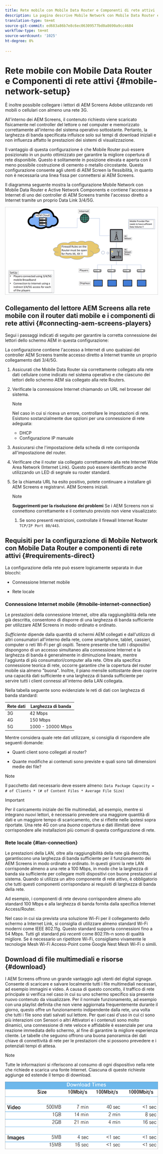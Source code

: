 ```yaml
---
title: Rete mobile con Mobile Data Router e Componenti di rete attivi
description: La pagina descrive Mobile Network con Mobile Data Router e Active Network Components
translation-type: tm+mt
source-git-commit: ed683a86b7e8c6ec06309577bd0a8690a9cc4684
workflow-type: tm+mt
source-wordcount: '1025'
ht-degree: 0%

---
```



# Rete mobile con Mobile Data Router e Componenti di rete attivi {#mobile-network-setup}

È inoltre possibile collegare i lettori di AEM Screens Adobe utilizzando reti mobili o cellulari con almeno una rete 3G.

All&#39;interno dei AEM Screens, il contenuto richiesto viene scaricato fisicamente nel controller del lettore o nel computer e memorizzato correttamente all&#39;interno del sistema operativo sottostante. Pertanto, la larghezza di banda specificata influisce solo sui tempi di download iniziali e non influenza affatto le prestazioni dei sistemi di visualizzazione.

Il vantaggio di questa configurazione è che Mobile Router può essere posizionato in un punto ottimizzato per garantire la migliore copertura di rete disponibile. Questo è solitamente in posizione elevata e aperta con il meno possibile costruzione di cemento o metallo circostante.
Questa configurazione consente agli utenti di AEM Screen la flessibilità, in quanto non è necessaria una linea fissa per connettersi ai AEM Screens.

Il diagramma seguente mostra la configurazione Mobile Network con Mobile Data Router e Active Network Components e contiene l&#39;accesso a Internet di uno dei controller di AEM Screens tramite l&#39;accesso diretto a Internet tramite un proprio Data Link 3/4/5G.

![](/help/using/assets/mobile-network-1.png)

## Collegamento del lettore AEM Screens alla rete mobile con il router dati mobile e i componenti di rete attivi {#connecting-aem-screens-players}

Segui i passaggi indicati di seguito per garantire la corretta connessione dei lettori dello schermo AEM in questa configurazione:

La configurazione contiene l&#39;accesso a Internet di uno qualsiasi dei controller AEM Screens tramite accesso diretto a Internet tramite un proprio collegamento dati 3/4/5G.

1. Assicurati che Mobile Data Router sia correttamente collegato alla rete dati cellulare come indicato nel sistema operativo e che ciascuno dei lettori dello schermo AEM sia collegato alla rete Routers.
1. Verificate la connessione Internet chiamando un URL nel browser del sistema.
   >[!NOTE]
   >Nel caso in cui si riceva un errore, controllare le impostazioni di rete. Esistono sostanzialmente due opzioni per una connessione di rete adeguata:
   >* DHCP
   >* Configurazione IP manuale


1. Assicurarsi che l&#39;impostazione della scheda di rete corrisponda all&#39;impostazione del router.

1. Verificare che il router sia collegato correttamente alla rete Internet Wide Area Network (Internet Link). Questo può essere identificato anche utilizzando un LED di segnale su router standard.
1. Se la chiamata URL ha esito positivo, potete continuare a installare gli AEM Screens e registrarvi. AEM Screens iniziali.

   >[!NOTE]
   >**Suggerimenti per la risoluzione dei problemi**
   >Se i AEM Screens non si connettono correttamente e il contenuto previsto non viene visualizzato:
   >
   >1. Se sono presenti restrizioni, controllate il firewall Internet Router `TCP/IP Port 80/443`.



## Requisiti per la configurazione di Mobile Network con Mobile Data Router e componenti di rete attivi {#requirements-direct}

La configurazione della rete può essere logicamente separata in due blocchi:

* Connessione Internet mobile

* Rete locale

### Connessione Internet mobile {#mobile-internet-connection}

Le prestazioni della connessione Internet, oltre alla raggiungibilità della rete già descritta, consentono di disporre di una larghezza di banda sufficiente per utilizzare AEM Screens in modo ordinato e ordinato.

*Sufficiente* dipende dalla quantità di schermi AEM collegati e dall&#39;utilizzo di altri consumatori all&#39;interno della rete, come smartphone, tablet, cassieri, computer o reti Wi-Fi per gli ospiti.
Tenere presente che tutti i dispositivi dispongono di un accesso simultaneo alla connessione Internet e la larghezza di banda è generalmente in diminuzione lineare, mentre l&#39;aggiunta di più consumatori/computer alla rete.
Oltre alla specifica connessione teorica di rete, occorre garantire che la copertura del router mobile sia almeno &quot;buona&quot;. Inoltre, il piano mensile sottostante deve coprire una capacità dati sufficiente e una larghezza di banda sufficiente per servire tutti i client connessi all&#39;interno della LAN collegata.

Nella tabella seguente sono evidenziate le reti di dati con larghezza di banda standard:

| Rete dati | Larghezza di banda |
|--- |--- |
| 3G | 42 Mbps |
| 4G | 150 Mbps |
| 5G | 1000 - 10000 Mbps |

Mentre considera quale rete dati utilizzare, si consiglia di rispondere alle seguenti domande:

* Quanti client sono collegati al router?

* Quante modifiche ai contenuti sono previste e quali sono tali dimensioni medie dei file?

>[!NOTE]
>Il pacchetto dati necessario deve essere almeno:
`Data Package Capacity = # of Clients * (# of Content Files * Average File Size)`

>[!IMPORTANT]
>Per il caricamento iniziale dei file multimediali, ad esempio, mentre si integrano nuovi lettori, è necessario prevedere una maggiore quantità di dati e un maggiore tempo di scaricamento, che si riflette nelle ipotesi sopra riportate. Una rete 4G con una *buona* copertura e dati illimitati deve corrispondere alle installazioni più comuni di questa configurazione di rete.


### Rete locale {#lan-connection}

Le prestazioni della LAN, oltre alla raggiungibilità della rete già descritta, garantiscono una larghezza di banda sufficiente per il funzionamento dei AEM Screens in modo ordinato e ordinato. In questi giorni la rete LAN corrisponde almeno a una rete a 100 Mbps, in modo che la larghezza di banda sia sufficiente per collegare molti dispositivi con buone prestazioni al sistema. Quando si utilizza un altro componente di rete attivo, è obbligatorio che tutti questi componenti corrispondano ai requisiti di larghezza di banda della rete.

Ad esempio, i componenti di rete devono corrispondere almeno allo standard 100 Mbps e alla larghezza di banda fornita dalla specifica Internet Access/Router.

Nel caso in cui sia prevista una soluzione Wi-Fi per il collegamento dello schermo a Internet Link, si consiglia di utilizzare almeno standard Wi-Fi moderni come IEEE 802.11g. Questo standard supporta connessioni fino a 54 Mbps. Tutti gli standard *più recenti* come 802.11h-n sono di qualità migliore. Se è necessario un ripetitore Wi-Fi, consigliamo vivamente le tecnologie Mesh Wi-Fi Access-Point come Google Nest Mesh Wi-Fi o simili.

## Download di file multimediali e risorse {#download}

I AEM Screens offrono un grande vantaggio agli utenti del digital signage. Consente di scaricare e salvare localmente tutti i file multimediali necessari, ad esempio immagini e video. A causa di questo concetto, il traffico di rete principale si verifica nel caso in cui su uno schermo specifico sia presente nuovo contenuto da visualizzare.
Per il normale funzionamento, ad esempio con una playlist definita che non viene aggiornata frequentemente durante il giorno, questo offre un funzionamento indipendente dalla rete, una volta che tutti i file sono stati salvati sul lettore.
Per quei casi d&#39;uso in cui ci sono più interazioni con Sensori o altri Attivatori e i contenuti sono molto dinamici, una connessione di rete veloce e affidabile è essenziale per una reazione immediata dello schermo, al fine di garantire la migliore esperienza cliente.
Le tabelle che seguono offrono una buona panoramica dei dati chiave di connettività di rete per le prestazioni che si possono prevedere e i potenziali tempi di attesa.

>[!NOTE]
>Tutte le informazioni si riferiscono al consumo di ogni dispositivo nella rete che richiede e scarica una fonte Internet. Ciascuna di queste richieste aggiunge ed estende il tempo di download.

![](/help/using/assets/mobile-router-download.png)



